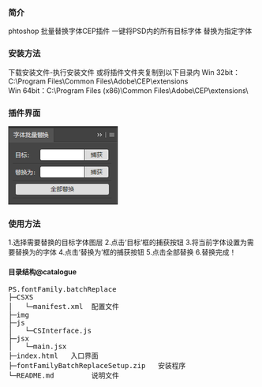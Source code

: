 ### 简介
phtoshop 批量替换字体CEP插件
一键将PSD内的所有目标字体 替换为指定字体

### 安装方法
下载安装文件-执行安装文件
或将插件文件夹复制到以下目录内
Win 32bit：C:\Program Files\Common Files\Adobe\CEP\extensions\
Win 64bit：C:\Program Files (x86)\Common Files\Adobe\CEP\extensions\

### 插件界面
<img src="ui.png">

### 使用方法
1.选择需要替换的目标字体图层
2.点击‘目标’框的捕获按钮
3.将当前字体设置为需要替换为的字体
4.点击‘替换为’框的捕获按钮
5.点击全部替换
6.替换完成！

#### 目录结构@catalogue
<pre>
PS.fontFamily.batchReplace
├─CSXS						
│	└─manifest.xml 	配置文件
├─img							
├─js							
│	└─CSInterface.js  
├─jsx
│	└─main.jsx 		
├─index.html   入口界面
├─fontFamilyBatchReplaceSetup.zip   安装程序
└─README.md			说明文件
</pre>



